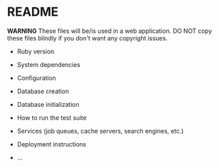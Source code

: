 # README

**WARNING**
These files will be/is used in a web application.
DO NOT copy these files blindly if you don't want any copyright issues.

* Ruby version

* System dependencies

* Configuration

* Database creation

* Database initialization

* How to run the test suite

* Services (job queues, cache servers, search engines, etc.)

* Deployment instructions

* ...
